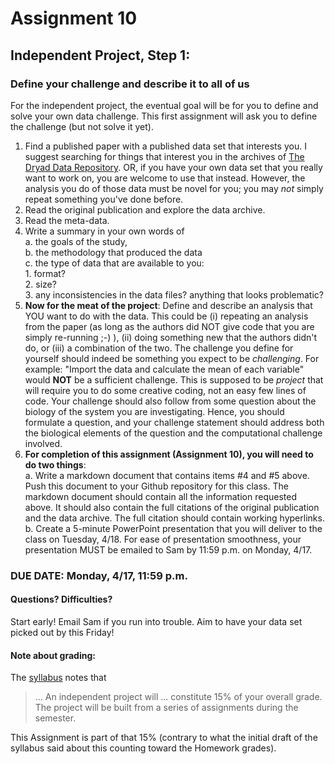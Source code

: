 # Assignment 10
## Independent Project, Step 1: 
### Define your challenge and describe it to all of us


For the independent project, the eventual goal will be for you to define and solve your own data challenge.  This first assignment will ask you to define the challenge (but not solve it yet).

1. Find a published paper with a published data set that interests you.  I suggest searching for things that interest you in the archives of [The Dryad Data Repository][dryad].  OR, if you have your own data set that you really want to work on, you are welcome to use that instead.  However, the analysis you do of those data must be novel for you; you may *not* simply repeat something you've done before.
2. Read the original publication and explore the data archive. 
3. Read the meta-data.  
4. Write a summary in your own words of  
	a. the goals of the study,  
	b. the methodology that produced the data  
	c. the type of data that are available to you:  
		1. format?  
		2. size?  
		3. any inconsistencies in the data files?  anything that looks problematic?
5. **Now for the meat of the project**: Define and describe an analysis that YOU want to do with the data.  This could be (i) repeating an analysis from the paper (as long as the authors did NOT give code that you are simply re-running ;-) ), (ii) doing something new that the authors didn't do, or (iii) a combination of the two.  The challenge you define for yourself should indeed be something you expect to be *challenging*.  For example: "Import the data and calculate the mean of each variable" would **NOT** be a sufficient challenge.  This is supposed to be *project* that will require you to do some creative coding, not an easy few lines of code.  Your challenge should also follow from some question about the biology of the system you are investigating.  Hence, you should formulate a question, and your challenge statement should address both the biological elements of the question and the computational challenge involved.
6. **For completion of this assignment (Assignment 10), you will need to do two things**:  
	a. Write a markdown document that contains items #4 and #5 above. Push this document to your Github repository for this class. The markdown document should contain all the information requested above.  It should also contain the full citations of the original publication and the data archive.  The full citation should contain working hyperlinks.  
	b. Create a 5-minute PowerPoint presentation that you will deliver to the class on Tuesday, 4/18.  For ease of presentation smoothness, your presentation MUST be emailed to Sam by 11:59 p.m. on Monday, 4/17.
	
### DUE DATE: Monday, 4/17, 11:59 p.m.



#### Questions? Difficulties?
Start early!  Email Sam if you run into trouble.  Aim to have your data set picked out by this Friday!

#### Note about grading:
The [syllabus](https://github.com/flaxmans/CompBio_on_git/blob/master/CourseDocuments/Syllabus.md#grading-policies) notes that 
>... An independent project will ... constitute 15% of your overall grade. The project will be built from a series of assignments during the semester.    

This Assignment is part of that 15% (contrary to what the initial draft of the syllabus said about this counting toward the Homework grades).


[dryad]: DataDryad.org